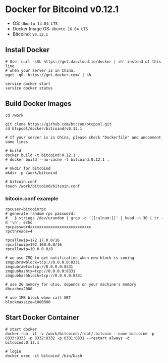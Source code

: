 Docker for Bitcoind v0.12.1
============================

* OS: `Ubuntu 14.04 LTS`
* Docker Image OS: `Ubuntu 16.04 LTS`
* Bitcoind: `v0.12.1`

## Install Docker

```
# Use 'curl -sSL https://get.daocloud.io/docker | sh' instead of this line
# when your server is in China.
wget -qO- https://get.docker.com/ | sh

service docker start
service docker status
```

## Build Docker Images

```
cd /work

git clone https://github.com/btccom/btcpool.git
cd btcpool/docker/bitcoind/v0.12.1

# If your server is in China, please check "Dockerfile" and uncomment some lines

# build
docker build -t bitcoind:0.12.1 .
# docker build --no-cache -t bitcoind:0.12.1 .

# mkdir for bitcoind
mkdir -p /work/bitcoind

# bitcoin.conf
touch /work/bitcoind/bitcoin.conf
```

### bitcoin.conf example

```
rpcuser=bitcoinrpc
# generate random rpc password:
#   $ strings /dev/urandom | grep -o '[[:alnum:]]' | head -n 30 | tr -d '\n'; echo
rpcpassword=xxxxxxxxxxxxxxxxxxxxxxxxxx
rpcthreads=4

rpcallowip=172.17.0.0/16
rpcallowip=192.168.0.0/16
rpcallowip=10.0.0.0/8

# we use ZMQ to get notification when new block is coming
zmqpubrawblock=tcp://0.0.0.0:8331
zmqpubrawtx=tcp://0.0.0.0:8331
zmqpubhashtx=tcp://0.0.0.0:8331
zmqpubhashblock=tcp://0.0.0.0:8331

# use 2G memory for utxo, depends on your machine's memory
dbcache=2000

# use 1MB block when call GBT
blockmaxsize=1000000
```

## Start Docker Container

```
# start docker
docker run -it -v /work/bitcoind:/root/.bitcoin --name bitcoind -p 8333:8333 -p 8332:8332 -p 8331:8331 --restart always -d bitcoind:0.12.1

# login
docker exec -it bitcoind /bin/bash
```
